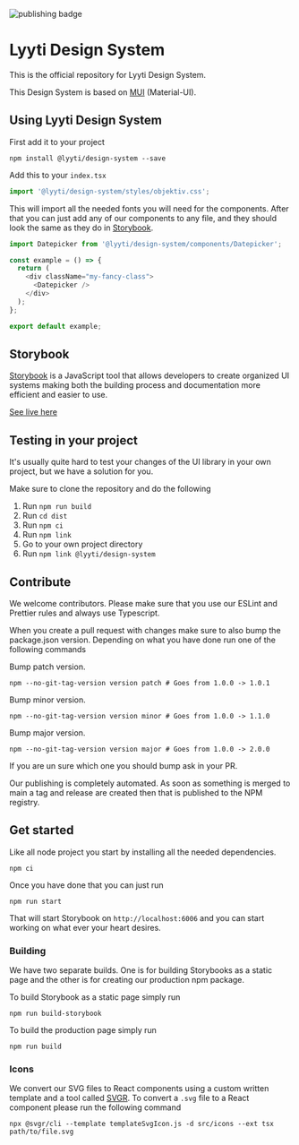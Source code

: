 ![publishing badge](https://github.com/lyytioy/lyyti-design-system/actions/workflows/npm_publish.yml/badge.svg)

# Lyyti Design System
This is the official repository for Lyyti Design System.

This Design System is based on [MUI](https://mui.com/) (Material-UI).

## Using Lyyti Design System
First add it to your project
```shell
npm install @lyyti/design-system --save
```

Add this to your `index.tsx`
```javascript
import '@lyyti/design-system/styles/objektiv.css';
```
This will import all the needed fonts you will need for the components. After that you can just add
any of our components to any file, and they should look the same as they do in [Storybook](https://lyytioy.github.io/lyyti-design-system).
```javascript
import Datepicker from '@lyyti/design-system/components/Datepicker';

const example = () => {
  return (
    <div className="my-fancy-class">
      <Datepicker />
    </div>
  );
};

export default example;
```

## Storybook
[Storybook](https://storybook.js.org/) is a JavaScript tool that allows developers to create
organized UI systems making both the building process and documentation more efficient and easier to use.

[See live here](https://lyytioy.github.io/lyyti-design-system)

## Testing in your project
It's usually quite hard to test your changes of the UI library in your own project, but we have a solution for you.

Make sure to clone the repository and do the following
1. Run `npm run build`
2. Run `cd dist`
3. Run `npm ci`
4. Run `npm link`
5. Go to your own project directory
6. Run `npm link @lyyti/design-system`

## Contribute
We welcome contributors. Please make sure that you use our ESLint and Prettier rules and always use
Typescript.

When you create a pull request with changes make sure to also bump the package.json version.
Depending on what you have done run one of the following commands

Bump patch version.
```shell
npm --no-git-tag-version version patch # Goes from 1.0.0 -> 1.0.1
```
Bump minor version.
```shell
npm --no-git-tag-version version minor # Goes from 1.0.0 -> 1.1.0
```
Bump major version.
```shell
npm --no-git-tag-version version major # Goes from 1.0.0 -> 2.0.0
```

If you are un sure which one you should bump ask in your PR.

Our publishing is completely automated. As soon as something is merged to main a tag and release are created
then that is published to the NPM registry.

## Get started
Like all node project you start by installing all the needed dependencies.
```shell
npm ci
```
Once you have done that you can just run
```shell
npm run start
```
That will start Storybook on `http://localhost:6006` and you can start working on what ever your heart desires.

### Building
We have two separate builds. One is for building Storybooks as a static page and the other is for
creating our production npm package.

To build Storybook as a static page simply run
```shell
npm run build-storybook
```

To build the production page simply run
```shell
npm run build
```

### Icons
We convert our SVG files to React components using a custom written template and a tool called [SVGR](https://react-svgr.com/).
To convert a `.svg` file to a React component please run the following command
```shell
npx @svgr/cli --template templateSvgIcon.js -d src/icons --ext tsx path/to/file.svg
```
